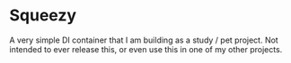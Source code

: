 # Squeezy
A very simple DI container that I am building as a study / pet project. Not intended to ever release this, or even use this in one of my other projects.
